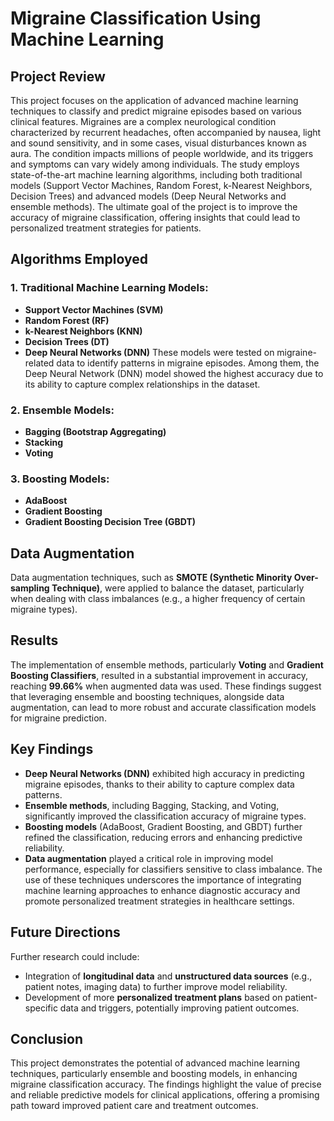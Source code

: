 # Migraine Classification Using Machine Learning
## Project Review
This project focuses on the application of advanced machine learning techniques to classify and predict migraine episodes based on various clinical features. Migraines are a complex neurological condition characterized by recurrent headaches, often accompanied by nausea, light and sound sensitivity, and in some cases, visual disturbances known as aura. The condition impacts millions of people worldwide, and its triggers and symptoms can vary widely among individuals.
The study employs state-of-the-art machine learning algorithms, including both traditional models (Support Vector Machines, Random Forest, k-Nearest Neighbors, Decision Trees) and advanced models (Deep Neural Networks and ensemble methods). The ultimate goal of the project is to improve the accuracy of migraine classification, offering insights that could lead to personalized treatment strategies for patients.
## Algorithms Employed
### 1. **Traditional Machine Learning Models**:
- **Support Vector Machines (SVM)**
- **Random Forest (RF)**
- **k-Nearest Neighbors (KNN)**
- **Decision Trees (DT)**
- **Deep Neural Networks (DNN)**
These models were tested on migraine-related data to identify patterns in migraine episodes. Among them, the Deep Neural Network (DNN) model showed the highest accuracy due to its ability to capture complex relationships in the dataset.
### 2. **Ensemble Models**:
- **Bagging (Bootstrap Aggregating)**
- **Stacking**
- **Voting**
### 3. **Boosting Models**:
- **AdaBoost**
- **Gradient Boosting**
- **Gradient Boosting Decision Tree (GBDT)**
## Data Augmentation
Data augmentation techniques, such as **SMOTE (Synthetic Minority Over-sampling Technique)**, were applied to balance the dataset, particularly when dealing with class imbalances (e.g., a higher frequency of certain migraine types).
## Results
The implementation of ensemble methods, particularly **Voting** and **Gradient Boosting Classifiers**, resulted in a substantial improvement in accuracy, reaching **99.66%** when augmented data was used.
These findings suggest that leveraging ensemble and boosting techniques, alongside data augmentation, can lead to more robust and accurate classification models for migraine prediction.
## Key Findings
- **Deep Neural Networks (DNN)** exhibited high accuracy in predicting migraine episodes, thanks to their ability to capture complex data patterns.
- **Ensemble methods**, including Bagging, Stacking, and Voting, significantly improved the classification accuracy of migraine types.
- **Boosting models** (AdaBoost, Gradient Boosting, and GBDT) further refined the classification, reducing errors and enhancing predictive reliability.
- **Data augmentation** played a critical role in improving model performance, especially for classifiers sensitive to class imbalance.
The use of these techniques underscores the importance of integrating machine learning approaches to enhance diagnostic accuracy and promote personalized treatment strategies in healthcare settings.
## Future Directions
Further research could include:
- Integration of **longitudinal data** and **unstructured data sources** (e.g., patient notes, imaging data) to further improve model reliability.
- Development of more **personalized treatment plans** based on patient-specific data and triggers, potentially improving patient outcomes.
## Conclusion
This project demonstrates the potential of advanced machine learning techniques, particularly ensemble and boosting models, in enhancing migraine classification accuracy.
The findings highlight the value of precise and reliable predictive models for clinical applications, offering a promising path toward improved patient care and treatment outcomes.
